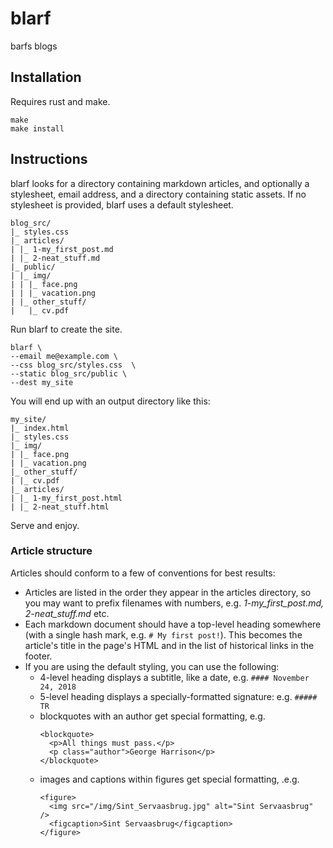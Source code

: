 # blarf

barfs blogs

## Installation

Requires rust and make.

```
make
make install
```

## Instructions

blarf looks for a directory containing markdown articles, and optionally a stylesheet, email address, and a directory containing static assets. If no stylesheet is provided, blarf uses a default stylesheet.

```
blog_src/
|_ styles.css
|_ articles/
| |_ 1-my_first_post.md
| |_ 2-neat_stuff.md
|_ public/
| |_ img/
| | |_ face.png
| | |_ vacation.png
| |_ other_stuff/
|   |_ cv.pdf
```

Run blarf to create the site.

```
blarf \
--email me@example.com \
--css blog_src/styles.css  \
--static blog_src/public \
--dest my_site
```

You will end up with an output directory like this:

```
my_site/
|_ index.html
|_ styles.css
|_ img/
| |_ face.png
| |_ vacation.png
|_ other_stuff/
| |_ cv.pdf
|_ articles/
| |_ 1-my_first_post.html
| |_ 2-neat_stuff.html
```

Serve and enjoy.

### Article structure

Articles should conform to a few of conventions for best results:

* Articles are listed in the order they appear in the articles directory, so you may want to prefix filenames with numbers, e.g. _1-my_first_post.md, 2-neat_stuff.md_ etc.
* Each markdown document should have a top-level heading somewhere (with a single hash mark, e.g. `# My first post!`). This becomes the article's title in the page's HTML and in the list of historical links in the footer.
* If you are using the default styling, you can use the following:
  - 4-level heading displays a subtitle, like a date, e.g. `#### November 24, 2018`
  - 5-level heading displays a specially-formatted signature: e.g. `##### TR`
  - blockquotes with an author get special formatting, e.g.
    ```
    <blockquote>
      <p>All things must pass.</p>
      <p class="author">George Harrison</p>
    </blockquote>
    ```
  - images and captions within figures get special formatting, .e.g.
    ```    
    <figure>
      <img src="/img/Sint_Servaasbrug.jpg" alt="Sint Servaasbrug" />
      <figcaption>Sint Servaasbrug</figcaption>
    </figure>
    ```
